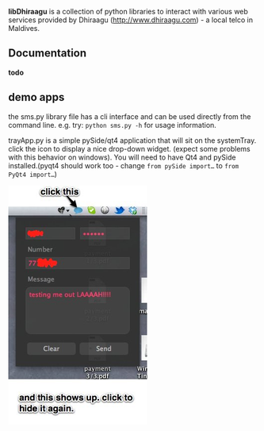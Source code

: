 **libDhiraagu** is a collection of python libraries to interact with various web services provided by Dhiraagu (http://www.dhiraagu.com) - a local telco in Maldives.
## Documentation

**todo**

## demo apps

the sms.py library file has a cli interface and can be used directly from the command line. e.g. try: `python sms.py -h` for usage information.

trayApp.py is a simple pySide/qt4 application that will sit on the systemTray. click the icon to display a nice drop-down widget. (expect some problems with this behavior on windows). You will need to have Qt4 and pySide installed.(pyqt4 should work too - change `from pySide import…` to `from PyQt4 import…`)

![image](screenshots/trayApp.jpg)